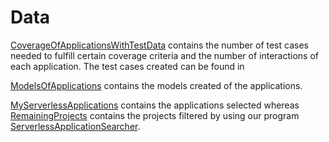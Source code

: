# Data

[CoverageOfApplicationsWithTestData](CoverageOfApplicationsWithTestData.xlsx) contains the number of
test cases needed to fulfill certain coverage criteria and the number of interactions of each application. The test cases created can be found in 

[ModelsOfApplications](ModelsOfApplications.pptx) contains the models created of the applications.

[MyServerlessApplications](MyServerlessApplications.xlsx) contains the applications selected whereas [RemainingProjects](RemainingProjects.txt) contains the projects filtered by using our program [ServerlessApplicationSearcher](../ServerlessApplicationSearcher).
